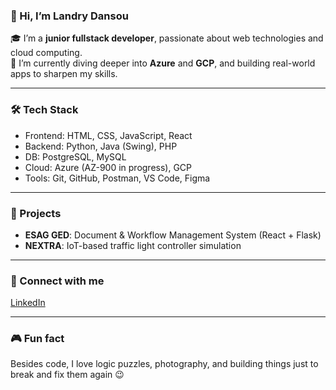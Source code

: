 ### 👋 Hi, I’m Landry Dansou

🎓 I’m a **junior fullstack developer**, passionate about web technologies and cloud computing.  
🌱 I’m currently diving deeper into **Azure** and **GCP**, and building real-world apps to sharpen my skills.

---

### 🛠 Tech Stack
- Frontend: HTML, CSS, JavaScript, React
- Backend: Python, Java (Swing), PHP
- DB: PostgreSQL, MySQL
- Cloud: Azure (AZ-900 in progress), GCP
- Tools: Git, GitHub, Postman, VS Code, Figma

---

### 🚀 Projects
- **ESAG GED**: Document & Workflow Management System (React + Flask)
- **NEXTRA**: IoT-based traffic light controller simulation

---

### 🔗 Connect with me
[LinkedIn](https://www.linkedin.com/in/landry-dansou)

---

### 🎮 Fun fact
Besides code, I love logic puzzles, photography, and building things just to break and fix them again 😉
